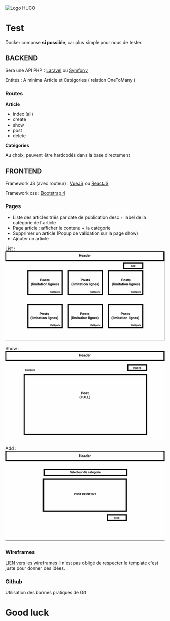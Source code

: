 ![Logo HUCO](https://www.humansconnexion.com/images/logo_group.png)
# Test

Docker compose **si possible**, car plus simple pour nous de tester.

## BACKEND

Sera une API PHP : [Laravel](https://laravel.com/) ou [Symfony](https://symfony.com/)

Entités : A minima Article et Catégories ( relation OneToMany )

### Routes

**Article**

- index (all)
- create
- show
- post
- delete

**Catégories**

Au choix, peuvent être hardcodés dans la base directement

## FRONTEND

Framework JS (avec routeur) : [VueJS](https://vuejs.org/) ou [ReactJS](https://fr.reactjs.org/)

Framework css : [Bootstrap 4](https://getbootstrap.com/)

### Pages

- Liste des articles triés par date de publication desc + label de la catégorie de l'article
- Page article : afficher le contenu + la catégorie
- Supprimer un article (Popup de validation sur la page show)
- Ajouter un article

List :
![Wireframes list](wireframes/list.jpg)

Show :
![Wireframes list](wireframes/Show.jpg)

Add :
![Wireframes list](wireframes/add.jpg)


### Wireframes

[LIEN vers les wireframes](wireframes.pdf) il n'est pas obligé de respecter le template c'est juste pour donner des idées.

### Github

Utilisation des bonnes pratiques de Git

# Good luck
